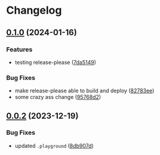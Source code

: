 # Changelog

## [0.1.0](https://github.com/limbo-works/Limbo.Nuxt.ThreeShader/compare/v0.0.2...v0.1.0) (2024-01-16)


### Features

* testing release-please ([7da5149](https://github.com/limbo-works/Limbo.Nuxt.ThreeShader/commit/7da5149e48ad50581c55793c195779da77b72699))


### Bug Fixes

* make release-please able to build and deploy ([82783ee](https://github.com/limbo-works/Limbo.Nuxt.ThreeShader/commit/82783eeee376d33ecb5bd8a24c8ac4fd6b045346))
* some crazy ass change ([95768d2](https://github.com/limbo-works/Limbo.Nuxt.ThreeShader/commit/95768d28c427967e7d8027a46cd2b57bc5d5a066))

## [0.0.2](https://github.com/limbo-works/Limbo.Nuxt.ThreeShader/compare/0.0.1...v0.0.2) (2023-12-19)


### Bug Fixes

* updated `.playground` ([8db907d](https://github.com/limbo-works/Limbo.Nuxt.ThreeShader/commit/8db907d4df6d39a3b92bb1d051ebebd2171647df))
